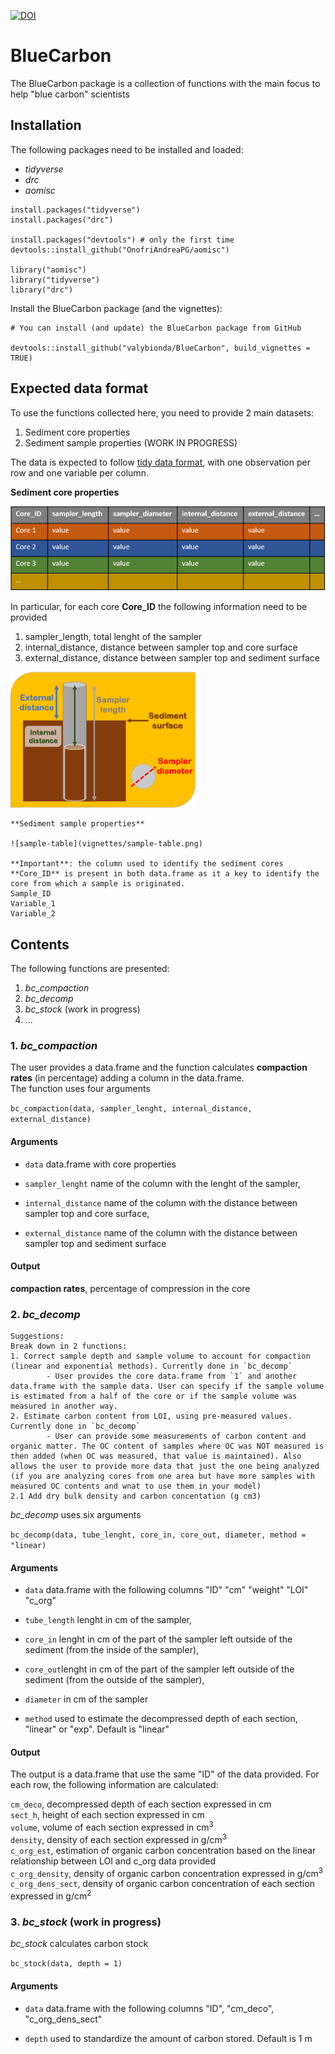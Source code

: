 [![DOI](https://zenodo.org/badge/336005552.svg)](https://zenodo.org/badge/latestdoi/336005552) 

# BlueCarbon

The BlueCarbon package is a collection of functions with the main focus to help "blue carbon" scientists

## Installation

The following packages need to be installed and loaded:
- *tidyverse*
- *drc*
- *aomisc*

```
install.packages("tidyverse")
install.packages("drc")

install.packages("devtools") # only the first time
devtools::install_github("OnofriAndreaPG/aomisc")

library("aomisc")
library("tidyverse")
library("drc")
```

Install the BlueCarbon package (and the vignettes):
```
# You can install (and update) the BlueCarbon package from GitHub

devtools::install_github("valybionda/BlueCarbon", build_vignettes = TRUE)
```

## Expected data format

To use the functions collected here, you need to provide 2 main datasets:
1. Sediment core properties
2. Sediment sample properties (WORK IN PROGRESS)

The data is expected to follow [tidy data format](https://cran.r-project.org/web/packages/tidyr/vignettes/tidy-data.html), with one observation per row and one variable per column.

**Sediment core properties**

<img src="vignettes/core-table.png" alt="core-table" width="600"/>

In particular, for each core **Core_ID** the following information need to be provided  
1. sampler_length, total lenght of the sampler
2. internal_distance, distance between sampler top and core surface
3. external_distance, distance between sampler top and sediment surface

<img src="vignettes/core-extraction.png" alt="core-extraction" width="300"/>

```
**Sediment sample properties**

![sample-table](vignettes/sample-table.png)

**Important**: the column used to identify the sediment cores **Core_ID** is present in both data.frame as it a key to identify the core from which a sample is originated.
Sample_ID
Variable_1
Variable_2
```

## Contents

The following functions are presented:
1.  *bc_compaction*
2.  *bc_decomp*
3.  *bc_stock* (work in progress)
4.  ...        
           
          
### 1. *bc_compaction*

The user provides a data.frame and the function calculates **compaction rates** (in percentage) adding a column in the data.frame.       
The function uses four arguments     

`bc_compaction(data, sampler_lenght, internal_distance, external_distance)`

#### Arguments
- `data` data.frame with core properties
          
- `sampler_lenght` name of the column with the lenght of the sampler,
- `internal_distance` name of the column with the distance between sampler top and core surface,
- `external_distance` name of the column with the distance between sampler top and sediment surface

#### Output

**compaction rates**, percentage of compression in the core      


### 2. *bc_decomp*

```
Suggestions:
Break down in 2 functions:  
1. Correct sample depth and sample volume to account for compaction (linear and exponential methods). Currently done in `bc_decomp`
		- User provides the core data.frame from `1` and another data.frame with the sample data. User can specify if the sample volume is estimated from a half of the core or if the sample volume was measured in another way.
2. Estimate carbon content from LOI, using pre-measured values. Currently done in `bc_decomp`
		- User can provide some measurements of carbon content and organic matter. The OC content of samples where OC was NOT measured is then added (when OC was measured, that value is maintained). Also allows the user to provide more data that just the one being analyzed (if you are analyzing cores from one area but have more samples with measured OC contents and wnat to use them in your model)
2.1 Add dry bulk density and carbon concentation (g cm3)
```

*bc_decomp* uses six arguments  

`bc_decomp(data, tube_lenght, core_in, core_out, diameter, method = "linear)`

#### Arguments

- `data` data.frame with the following columns "ID"	"cm"	"weight"	"LOI"	"c_org"

- `tube_length` lenght in cm of the sampler,
- `core_in` lenght in cm of the part of the sampler left outside of the sediment (from the inside of the sampler),
- `core_out`lenght in cm of the part of the sampler left outside of the sediment (from the outside of the sampler),
- `diameter` in cm of the sampler
- `method` used to estimate the decompressed depth of each section, "linear" or "exp". Default is "linear"

#### Output

The output is a data.frame that use the same "ID" of the data provided. For each row, the following information are calculated: 

`cm_deco`, decompressed depth of each section expressed in cm    
`sect_h`, height of each section expressed in cm     
`volume`, volume of each section expressed in cm<sup>3</sup>   
`density`, density of each section expressed in g/cm<sup>3</sup>     
`c_org_est`, estimation of organic carbon concentration based on the linear relationship between LOI and c_org data provided       
`c_org_density`, density of organic carbon concentration expressed in g/cm<sup>3</sup>           
`c_org_dens_sect`, density of organic carbon concentration of each section expressed in g/cm<sup>2</sup>      

### 3. *bc_stock* (work in progress)

*bc_stock* calculates carbon stock 

`bc_stock(data, depth = 1)`

#### Arguments

- `data` data.frame with the following columns "ID", "cm_deco", "c_org_dens_sect"     

- `depth` used to standardize the amount of carbon stored. Default is 1 m

